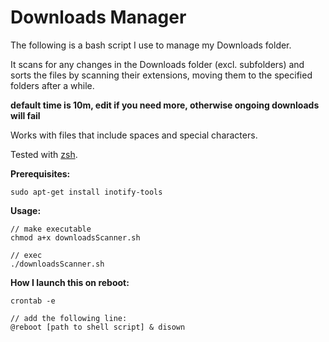 # Downloads Manager
The following is a bash script I use to manage my Downloads folder.

It scans for any changes in the Downloads folder (excl. subfolders) and sorts the files by scanning their extensions, moving them to the specified folders after a while.

**default time is 10m, edit if you need more, otherwise ongoing downloads will fail**

Works with files that include spaces and special characters.

Tested with [zsh](https://www.zsh.org/).

**Prerequisites:**

```
sudo apt-get install inotify-tools
```

**Usage:**

```
// make executable
chmod a+x downloadsScanner.sh

// exec
./downloadsScanner.sh
```

**How I launch this on reboot:**

```
crontab -e

// add the following line:
@reboot [path to shell script] & disown
```
